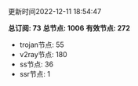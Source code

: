 更新时间2022-12-11 18:54:47

**总订阅: 73**
**总节点: 1006**
**有效节点: 272**
- trojan节点: 55
- v2ray节点: 180
- ss节点: 36
- ssr节点: 1
